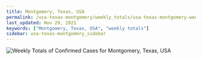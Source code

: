 ```yaml
---
title: Montgomery, Texas, USA
permalink: /usa-texas-montgomery/weekly_totals/usa-texas-montgomery-weekly_totals.html
last_updated: Nov 29, 2021
keywords: ["Montgomery, Texas, USA", "weekly totals"]
sidebar: usa-texas-montgomery_sidebar
---
```


![Weekly Totals of Confirmed Cases for Montgomery, Texas, USA](/covid_tracker/images/graphs/usa-texas-montgomery-weekly_totals_graph.png)
